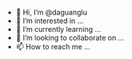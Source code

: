 - 👋 Hi, I’m @daguanglu
- 👀 I’m interested in ...
- 🌱 I’m currently learning ...
- 💞️ I’m looking to collaborate on ...
- 📫 How to reach me ...

<!---
daguanglu/daguanglu is a ✨ special ✨ repository because its `README.md` (this file) appears on your GitHub profile.
You can click the Preview link to take a look at your changes.
--->
